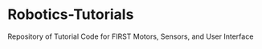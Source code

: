 Robotics-Tutorials
==================

Repository of Tutorial Code for FIRST Motors, Sensors, and User Interface
